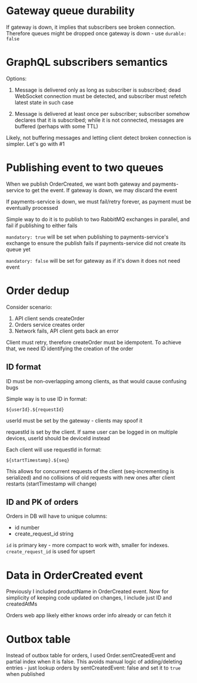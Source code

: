 # Gateway queue durability

If gateway is down, it implies that subscribers see broken connection. Therefore queues might be dropped once gateway is down - use `durable: false`

# GraphQL subscribers semantics

Options:

1. Message is delivered only as long as subscriber is subscribed; dead WebSocket connection must be detected, and subscriber must refetch latest state in such case

2. Message is delivered at least once per subscriber; subscriber somehow declares that it is subscribed; while it is not connected, messages are buffered (perhaps
with some TTL)

Likely, not buffering messages and letting client detect broken connection is
simpler. Let's go with #1

# Publishing event to two queues

When we publish OrderCreated, we want both gateway and payments-service to
get the event. If gateway is down, we may discard the event

If payments-service is down, we must fail/retry forever, as payment must 
be eventually processed

Simple way to do it is to publish to two RabbitMQ exchanges in parallel,
and fail if publishing to either fails

`mandatory: true` will be set when publishing to payments-service's exchange
to ensure the publish fails if payments-service did not create its queue yet

`mandatory: false` will be set for gateway as if it's down it does not need
event

# Order dedup

Consider scenario:

1. API client sends createOrder
2. Orders service creates order
3. Network fails, API client gets back an error

Client must retry, therefore createOrder must be idempotent. To achieve that,
we need ID identifying the creation of the order

## ID format

ID must be non-overlapping among clients, as that would cause confusing bugs

Simple way is to use ID in format:

`${userId}.${requestId}`

userId must be set by the gateway - clients may spoof it

requestId is set by the client. If same user can be logged in on multiple devices,
userId should be deviceId instead

Each client will use requestId in format:

`${startTimestamp}.${seq}`

This allows for concurrent requests of the client (seq-incrementing is serialized)
and no collisions of old requests with new ones after client restarts
(startTimestamp will change)

## ID and PK of orders

Orders in DB will have to unique columns:

- id number
- create_request_id string

`id` is primary key - more compact to work with, smaller for indexes. 
`create_request_id` is used for upsert

# Data in OrderCreated event

Previously I included productName in OrderCreated event. Now for simplicity
of keeping code updated on changes, I include just ID and createdAtMs

Orders web app likely either knows order info already or can fetch it

# Outbox table

Instead of outbox table for orders, I used Order.sentCreatedEvent and partial index
when it is false. This avoids manual logic of adding/deleting entries - just
lookup orders by sentCreatedEvent: false and set it to `true` when published
